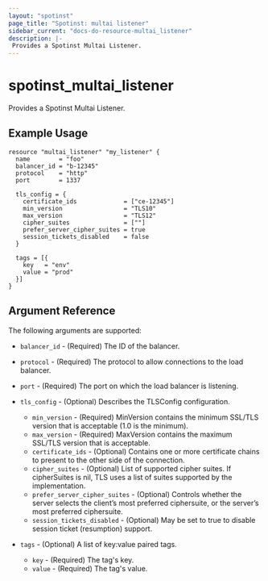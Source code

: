 ```yaml
---
layout: "spotinst"
page_title: "Spotinst: multai listener"
sidebar_current: "docs-do-resource-multai_listener"
description: |-
 Provides a Spotinst Multai Listener.
---
```


# spotinst\_multai\_listener

Provides a Spotinst Multai Listener.

## Example Usage

```hcl
resource "multai_listener" "my_listener" {
  name        = "foo"
  balancer_id = "b-12345"
  protocol    = "http"
  port        = 1337

  tls_config = {
    certificate_ids             = ["ce-12345"]
    min_version                 = "TLS10"
    max_version                 = "TLS12"
    cipher_suites               = [""]
    prefer_server_cipher_suites = true
    session_tickets_disabled    = false
  }

  tags = [{
    key   = "env"
    value = "prod"
  }]
}
```

## Argument Reference

The following arguments are supported:

* `balancer_id` - (Required) The ID of the balancer.
* `protocol` - (Required) The protocol to allow connections to the load balancer.
* `port` - (Required) The port on which the load balancer is listening.

* `tls_config` - (Optional) Describes the TLSConfig configuration.
    * `min_version` - (Required) MinVersion contains the minimum SSL/TLS version that is acceptable (1.0 is the minimum).
    * `max_version` - (Required) MaxVersion contains the maximum SSL/TLS version that is acceptable.
    * `certificate_ids` - (Optional) Contains one or more certificate chains to present to the other side of the connection.
    * `cipher_suites` - (Optional) List of supported cipher suites. If cipherSuites is nil, TLS uses a list of suites supported by the implementation.
    * `prefer_server_cipher_suites` - (Optional) Controls whether the server selects the client’s most preferred ciphersuite, or the server’s most preferred ciphersuite.
    * `session_tickets_disabled` - (Optional) May be set to true to disable session ticket (resumption) support.

* `tags` - (Optional) A list of key:value paired tags.
    * `key` - (Required) The tag's key.
    * `value` - (Required) The tag's value.